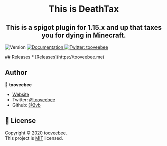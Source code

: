 <h1 align="center">This is DeathTax</h1>
<h2 align="center">This is a spigot plugin for 1.15.x and up that taxes you for dying in Minecraft.</h2>
<p>
  <img alt="Version" src="https://img.shields.io/badge/version-0.0.1-blue.svg?cacheSeconds=2592000" />
 <!-- <a href="https://github.com/2vb/DeathTax#readme" target="_blank"> -->
  <a href="#" target="_blank">
    <img alt="Documentation" src="https://img.shields.io/badge/documentation-no-red.svg" />
  </a>
  <a href="https://twitter.com/tooveebee" target="_blank">
    <img alt="Twitter: tooveebee" src="https://img.shields.io/twitter/follow/tooveebee.svg?style=social" />
  </a>
</p>
## Releases
* [Releases](https://tooveebee.me)

## Author

👤 **tooveebee**

* [Website](https://tooveebee.me)
* Twitter: [@tooveebee](https://twitter.com/tooveebee)
* Github: [@2vb](https://github.com/2vb)

## 📝 License

Copyright © 2020 [tooveebee](https://github.com/2vb).<br />
This project is [MIT](https://github.com/2vb/DeathTax/blob/master/LICENSE) licensed.
